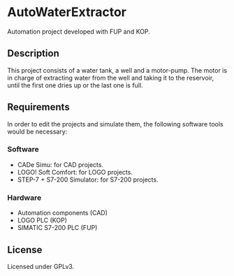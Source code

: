 # AutoWaterExtractor

Automation project developed with FUP and KOP.

## Description

This project consists of a water tank, a well and a motor-pump. The motor is in charge of extracting water from the well and taking it to the reservoir, until the first one dries up or the last one is full.

## Requirements

In order to edit the projects and simulate them, the following software tools would be necessary:

### Software

- CADe Simu: for CAD projects.
- LOGO! Soft Comfort: for LOGO projects.
- STEP-7 + S7-200 Simulator: for S7-200 projects.

### Hardware

- Automation components (CAD)
- LOGO PLC (KOP)
- SIMATIC S7-200 PLC (FUP)

## License

Licensed under GPLv3.
